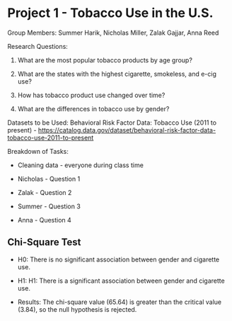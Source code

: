 # Project 1 - Tobacco Use in the U.S. 

Group Members: Summer Harik, Nicholas Miller, Zalak Gajjar, Anna Reed

Research Questions:

1. What are the most popular tobacco products by age group?

2. What are the states with the highest cigarette, smokeless, and e-cig use?

3. How has tobacco product use changed over time?

4. What are the differences in tobacco use by gender?

Datasets to be Used:
Behavioral Risk Factor Data: Tobacco Use (2011 to present) - https://catalog.data.gov/dataset/behavioral-risk-factor-data-tobacco-use-2011-to-present 

Breakdown of Tasks:

* Cleaning data - everyone during class time

* Nicholas - Question 1

* Zalak - Question 2

* Summer - Question 3

* Anna - Question 4 

## Chi-Square Test

* H0: There is no significant association between gender and cigarette use.

* H1: H1: There is a significant association between gender and cigarette use.

* Results: The chi-square value (65.64) is greater than the critical value (3.84), so the null hypothesis is rejected.

